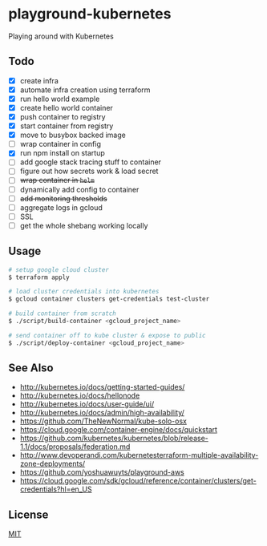# playground-kubernetes
Playing around with Kubernetes

## Todo
- [x] create infra
- [x] automate infra creation using terraform
- [x] run hello world example
- [x] create hello world container
- [x] push container to registry
- [x] start container from registry
- [x] move to busybox backed image
- [ ] wrap container in config
- [x] run npm install on startup
- [ ] add google stack tracing stuff to container
- [ ] figure out how secrets work & load secret
- [ ] ~~wrap container in `helm`~~
- [ ] dynamically add config to container
- [ ] ~~add monitoring thresholds~~
- [ ] aggregate logs in gcloud
- [ ] SSL
- [ ] get the whole shebang working locally

## Usage
```sh
# setup google cloud cluster
$ terraform apply

# load cluster credentials into kubernetes
$ gcloud container clusters get-credentials test-cluster

# build container from scratch
$ ./script/build-container <gcloud_project_name>

# send container off to kube cluster & expose to public
$ ./script/deploy-container <gcloud_project_name>
```

## See Also
- http://kubernetes.io/docs/getting-started-guides/
- http://kubernetes.io/docs/hellonode
- http://kubernetes.io/docs/user-guide/ui/
- http://kubernetes.io/docs/admin/high-availability/
- https://github.com/TheNewNormal/kube-solo-osx
- https://cloud.google.com/container-engine/docs/quickstart
- https://github.com/kubernetes/kubernetes/blob/release-1.1/docs/proposals/federation.md
- http://www.devoperandi.com/kubernetesterraform-multiple-availability-zone-deployments/
- https://github.com/yoshuawuyts/playground-aws
- https://cloud.google.com/sdk/gcloud/reference/container/clusters/get-credentials?hl=en_US

## License
[MIT](https://tldrlegal.com/license/mit-license)
